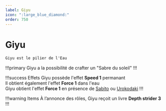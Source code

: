 ```yaml
---
label: Giyu
icon: ":large_blue_diamond:"
order: 750
---
```


# Giyu

```txt
Giyu est le pilier de l'Eau
```

!!!primary
Giyu a la possibilité de crafter un "Sabre du soleil"
!!!

!!!success Effets
Giyu possède l'effet **Speed 1** permanant <br>
Il obtient également l'effet **Force 1** dans l'eau <br>
Giyu obtient l'effet **Force 1** en présence de [Sabito](./sabito/) ou [Urokodaki](./urokodaki/)
!!!

!!!warning Items
À l’annonce des rôles, Giyu reçoit un livre **Depth strider 3** <br>
!!!

